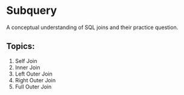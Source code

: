 # Subquery
A conceptual understanding of SQL joins and their practice question.

## Topics:
1. Self Join
2. Inner Join
3. Left Outer Join
4. Right Outer Join
5. Full Outer Join

